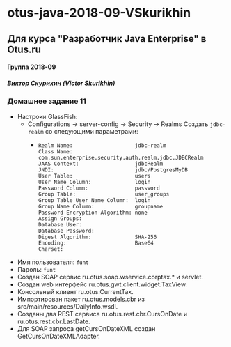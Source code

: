# otus-java-2018-09-VSkurikhin
## Для курса "Разработчик Java Enterprise" в Otus.ru

#### Группа 2018-09
##### Виктор Скурихин (Victor Skurikhin)

### Домашнее задание 11
 * Настроки GlassFish:
   * Configurations -> server-config -> Security -> Realms
     Создать `jdbc-realm` со следующими параметрами:
     *     Realm Name:                    jdbc-realm
           Class Name:                    com.sun.enterprise.security.auth.realm.jdbc.JDBCRealm
           JAAS Context:                  jdbcRealm
           JNDI:                          jdbc/PostgresMyDB
           User Table:                    users
           User Name Column:              login
           Password Column:               password
           Group Table:                   user_groups
           Group Table User Name Column:  login
           Group Name Column:             groupname
           Password Encryption Algorithm: none
           Assign Groups:
           Database User:
           Database Password:
           Digest Algorithm:              SHA-256
           Encoding:                      Base64
           Charset:
 * Имя пользователя: `funt` 
 * Пароль: `funt`
 * Создан SOAP сервис ru.otus.soap.wservice.corptax.* и servlet.
 * Создан web интерфейс ru.otus.gwt.client.widget.TaxView.  
 * Консольный клиент ru.otus.CurrentTax.
 * Импортирован пакет ru.otus.models.cbr из src/main/resources/DailyInfo.wsdl.
 * Созданы два REST сервиса ru.otus.rest.cbr.CursOnDate и ru.otus.rest.cbr.LastDate.
 * Для SOAP запроса getCursOnDateXML создан GetCursOnDateXMLAdapter.

